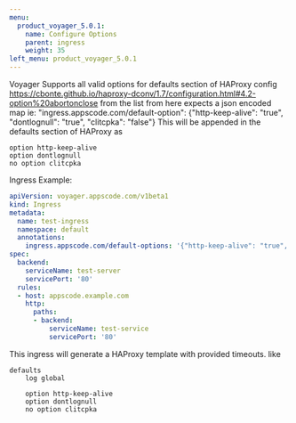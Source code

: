 ```yaml
---
menu:
  product_voyager_5.0.1:
    name: Configure Options
    parent: ingress
    weight: 35
left_menu: product_voyager_5.0.1
---
```



Voyager Supports all valid options for defaults section of HAProxy config
https://cbonte.github.io/haproxy-dconv/1.7/configuration.html#4.2-option%20abortonclose
from the list from here
expects a json encoded map
ie: "ingress.appscode.com/default-option": {"http-keep-alive": "true", "dontlognull": "true", "clitcpka": "false"}
This will be appended in the defaults section of HAProxy as
```
option http-keep-alive
option dontlognull
no option clitcpka

```
Ingress Example:
```yaml
apiVersion: voyager.appscode.com/v1beta1
kind: Ingress
metadata:
  name: test-ingress
  namespace: default
  annotations:
    ingress.appscode.com/default-options: '{"http-keep-alive": "true", "dontlognull": "true", "clitcpka": "false"}'
spec:
  backend:
    serviceName: test-server
    servicePort: '80'
  rules:
  - host: appscode.example.com
    http:
      paths:
      - backend:
          serviceName: test-service
          servicePort: '80'
```

This ingress will generate a HAProxy template with provided timeouts. like
```console
defaults
	log global

	option http-keep-alive
	option dontlognull
	no option clitcpka

```
